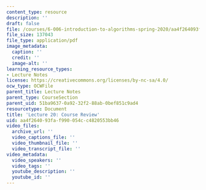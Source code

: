 ```yaml
---
content_type: resource
description: ''
draft: false
file: /courses/6-006-introduction-to-algorithms-spring-2020/aa4f264093faf990054cc4820553bb46_MIT6_006S20_lec20.pdf
file_size: 137043
file_type: application/pdf
image_metadata:
  caption: ''
  credit: ''
  image-alt: ''
learning_resource_types:
- Lecture Notes
license: https://creativecommons.org/licenses/by-nc-sa/4.0/
ocw_type: OCWFile
parent_title: Lecture Notes
parent_type: CourseSection
parent_uid: 51ba9637-0a92-32f2-88ab-0bef851c9ad4
resourcetype: Document
title: 'Lecture 20: Course Review'
uid: aa4f2640-93fa-f990-054c-c4820553bb46
video_files:
  archive_url: ''
  video_captions_file: ''
  video_thumbnail_file: ''
  video_transcript_file: ''
video_metadata:
  video_speakers: ''
  video_tags: ''
  youtube_description: ''
  youtube_id: ''
---
```

